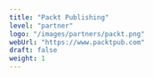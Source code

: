 ```yaml
---
title: "Packt Publishing"
level: "partner"
logo: "/images/partners/packt.png"
webUrl: "https://www.packtpub.com"
draft: false
weight: 1
---
```

